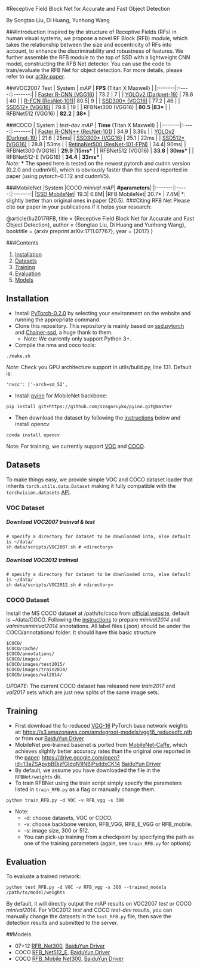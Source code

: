 #Receptive Field Block Net for Accurate and Fast Object Detection

By Songtao Liu, Di Huang, Yunhong Wang

###Introduction
Inspired by the structure of Receptive Fields (RFs) in human visual systems, we propose a novel RF Block (RFB) module, which takes the relationship between the size and eccentricity of RFs into account, to enhance the discriminability and robustness of features. We further  assemble the RFB module to the top of SSD with a lightweight CNN model, constructing the RFB Net detector. You can use the code to train/evaluate the RFB Net for object detection. For more details, please refer to our [arXiv paper](https://arxiv.org/pdf/1711.07767.pdf). 

###VOC2007 Test
| System |  *mAP* | **FPS** (Titan X Maxwell) |
|:-------|:-----:|:-------:|
| [Faster R-CNN (VGG16)](https://github.com/ShaoqingRen/faster_rcnn) | 73.2 | 7 | 
| [YOLOv2 (Darknet-19)](http://pjreddie.com/darknet/yolo/) | 78.6 | 40 | 
| [R-FCN (ResNet-101)](https://github.com/daijifeng001/R-FCN)| 80.5| 9 |
| [SSD300* (VGG16)](https://github.com/weiliu89/caffe/tree/ssd) | 77.2 | 46 |
| [SSD512* (VGG16)](https://github.com/weiliu89/caffe/tree/ssd) | 79.8 | 19 |
| RFBNet300 (VGG16) | **80.5** |**83\*** | 
| RFBNet512 (VGG16) | **82.2** | **38\*** | 

###COCO 
| System |  *test-dev mAP* | **Time** (Titan X Maxwell) |
|:-------|:-----:|:-------:|
| [Faster R-CNN++ (ResNet-101)](https://github.com/KaimingHe/deep-residual-networks) | 34.9 | 3.36s | 
| [YOLOv2 (Darknet-19)](http://pjreddie.com/darknet/yolo/) | 21.6 | 25ms| 
| [SSD300* (VGG16)](https://github.com/weiliu89/caffe/tree/ssd) | 25.1 | 22ms |
| [SSD512* (VGG16)](https://github.com/weiliu89/caffe/tree/ssd) | 28.8 | 53ms |
| [RetinaNet500 (ResNet-101-FPN)](https://arxiv.org/pdf/1708.02002.pdf) | 34.4| 90ms|
| RFBNet300 (VGG16) | **29.9** |**15ms\*** | 
| RFBNet512 (VGG16) | **33.8** | **30ms\*** |
| RFBNet512-E (VGG16) | **34.4** | **33ms\*** |  
*Note*: **\*** The speed here is tested on the newest pytorch and cudnn version (0.2.0 and cudnnV6), which is obviously faster than the speed reported in paper (using pytorch-0.1.12 and cudnnV5).

###MobileNet
|System |COCO *minival mAP*| **\#parameters**|
|:-------|:-----:|:-------:|
|[SSD MobileNet](https://arxiv.org/abs/1704.04861)| 19.3| 6.8M|
|RFB MobileNet| 20.7\* | 7.4M|
\*: slightly better than original ones in paper (20.5). 
###Citing RFB Net
Please cite our paper in your publications if it helps your research:

 @article{liu2017RFB,
      title = {Receptive Field Block Net for Accurate and Fast Object Detection},
      author = {Songtao Liu, Di Huang and Yunhong Wang},
      booktitle = {arxiv preprint arXiv:1711.07767},
      year = {2017}
    }

###Contents
1. [Installation](#installation)
2. [Datasets](#datasets)
3. [Training](#training)
4. [Evaluation](#evaluation)
5. [Models](#models)

## Installation
- Install [PyTorch-0.2.0](http://pytorch.org/) by selecting your environment on the website and running the appropriate command.
- Clone this repository. This repository is mainly based on [ssd.pytorch](https://github.com/amdegroot/ssd.pytorch) and [Chainer-ssd](https://github.com/Hakuyume/chainer-ssd), a huge thank to them.
  * Note: We currently only support Python 3+.
- Compile the nms and coco tools:
```Shell
./make.sh
```
*Note*: Check you GPU architecture support in utils/build.py, line 131. Default is:
``` 
'nvcc': ['-arch=sm_52',
```
- Install [pyinn](https://github.com/szagoruyko/pyinn) for MobileNet backbone:
```Shell
pip install git+https://github.com/szagoruyko/pyinn.git@master
```
- Then download the dataset by following the [instructions](#download-voc2007-trainval--test) below and install opencv. 
```Shell
conda install opencv
```
Note: For training, we currently  support [VOC](http://host.robots.ox.ac.uk/pascal/VOC/) and [COCO](http://mscoco.org/). 

## Datasets
To make things easy, we provide simple VOC and COCO dataset loader that inherits `torch.utils.data.Dataset` making it fully compatible with the `torchvision.datasets` [API](http://pytorch.org/docs/torchvision/datasets.html).

### VOC Dataset
##### Download VOC2007 trainval & test

```Shell
# specify a directory for dataset to be downloaded into, else default is ~/data/
sh data/scripts/VOC2007.sh # <directory>
```

##### Download VOC2012 trainval

```Shell
# specify a directory for dataset to be downloaded into, else default is ~/data/
sh data/scripts/VOC2012.sh # <directory>
```
### COCO Dataset
Install the MS COCO dataset at /path/to/coco from [official website](http://mscoco.org/), default is ~/data/COCO. Following the [instructions](https://github.com/rbgirshick/py-faster-rcnn/blob/77b773655505599b94fd8f3f9928dbf1a9a776c7/data/README.md) to prepare *minival2014* and *valminusminival2014* annotations. All label files (.json) should be under the COCO/annotations/ folder. It should have this basic structure
```Shell
$COCO/
$COCO/cache/
$COCO/annotations/
$COCO/images/
$COCO/images/test2015/
$COCO/images/train2014/
$COCO/images/val2014/
```
*UPDATE*: The current COCO dataset has released new *train2017* and *val2017* sets which are just new splits of the same image sets. 

## Training
- First download the fc-reduced [VGG-16](https://arxiv.org/abs/1409.1556) PyTorch base network weights at:    https://s3.amazonaws.com/amdegroot-models/vgg16_reducedfc.pth
or from our [BaiduYun Driver](https://pan.baidu.com/s/1jIP86jW) 
- MobileNet pre-trained basenet is ported from [MobileNet-Caffe](https://github.com/shicai/MobileNet-Caffe), which achieves slightly better accuracy rates than the original one reported in the [paper](https://arxiv.org/abs/1704.04861):
https://drive.google.com/open?id=13aZSApybBDjzfGIdqN1INBlPsddxCK14
[BaiduYun Driver](https://pan.baidu.com/s/1dFKZhdv)
- By default, we assume you have downloaded the file in the `RFBNet/weights` dir.
- To train RFBNet using the train script simply specify the parameters listed in `train_RFB.py` as a flag or manually change them.
```Shell
python train_RFB.py -d VOC -v RFB_vgg -s 300 
```
- Note:
  * -d: choose datasets, VOC or COCO.
  * -v: choose backbone version, RFB_VGG, RFB_E_VGG or RFB_mobile.
  * -s: image size, 300 or 512.
  * You can pick-up training from a checkpoint by specifying the path as one of the training parameters (again, see `train_RFB.py` for options)
  
## Evaluation
To evaluate a trained network:

```Shell
python test_RFB.py -d VOC -v RFB_vgg -s 300 --trained_models /path/to/model/weights
```
By default, it will directly output the mAP results on VOC2007 *test* or COCO *minival2014*. For VOC2012 *test* and COCO *test-dev* results, you can manually change the datasets in the `test_RFB.py` file, then save the detection results and submitted to the server. 

##Models

* 07+12 [RFB_Net300](https://drive.google.com/open?id=1V3DjLw1ob89G8XOuUn7Jmg_o-8k_WM3L), [BaiduYun Driver](https://pan.baidu.com/s/1bplRosf)
* COCO [RFB_Net512_E](https://drive.google.com/open?id=1pHDc6Xg9im3affOr7xaimXaRNOHtbaPM), [BaiduYun Driver](https://pan.baidu.com/s/1o8dxrom)
* COCO [RFB_Mobile Net300](https://drive.google.com/open?id=1vmbTWWgeMN_qKVWOeDfl1EN9c7yHPmOe), [BaiduYun Driver](https://pan.baidu.com/s/1bp4ik1L)



